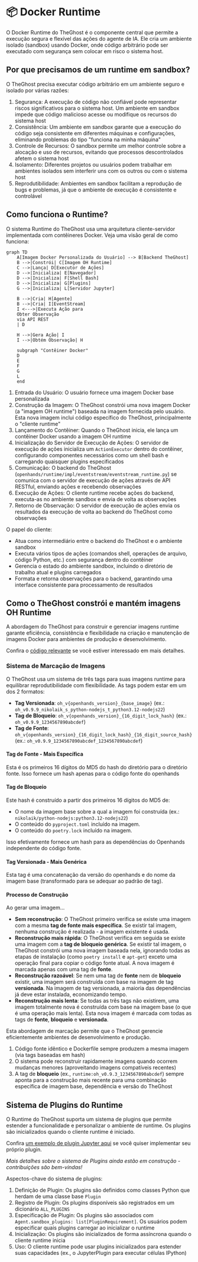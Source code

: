 # 📦 Docker Runtime

O Docker Runtime do TheGhost é o componente central que permite a execução segura e flexível das ações do agente de IA.
Ele cria um ambiente isolado (sandbox) usando Docker, onde código arbitrário pode ser executado com segurança sem colocar em risco o sistema host.

## Por que precisamos de um runtime em sandbox?

O TheGhost precisa executar código arbitrário em um ambiente seguro e isolado por várias razões:

1. Segurança: A execução de código não confiável pode representar riscos significativos para o sistema host. Um ambiente em sandbox impede que código malicioso acesse ou modifique os recursos do sistema host
2. Consistência: Um ambiente em sandbox garante que a execução do código seja consistente em diferentes máquinas e configurações, eliminando problemas do tipo "funciona na minha máquina"
3. Controle de Recursos: O sandbox permite um melhor controle sobre a alocação e uso de recursos, evitando que processos descontrolados afetem o sistema host
4. Isolamento: Diferentes projetos ou usuários podem trabalhar em ambientes isolados sem interferir uns com os outros ou com o sistema host
5. Reprodutibilidade: Ambientes em sandbox facilitam a reprodução de bugs e problemas, já que o ambiente de execução é consistente e controlável

## Como funciona o Runtime?

O sistema Runtime do TheGhost usa uma arquitetura cliente-servidor implementada com contêineres Docker. Veja uma visão geral de como funciona:

```mermaid
graph TD
    A[Imagem Docker Personalizada do Usuário] --> B[Backend TheGhost]
    B -->|Constrói| C[Imagem OH Runtime]
    C -->|Lança| D[Executor de Ações]
    D -->|Inicializa| E[Navegador]
    D -->|Inicializa| F[Shell Bash]
    D -->|Inicializa| G[Plugins]
    G -->|Inicializa| L[Servidor Jupyter]

    B -->|Cria| H[Agente]
    B -->|Cria| I[EventStream]
    I <--->|Executa Ação para
    Obter Observação
    via API REST
    | D

    H -->|Gera Ação| I
    I -->|Obtém Observação| H

    subgraph "Contêiner Docker"
    D
    E
    F
    G
    L
    end
```

1. Entrada do Usuário: O usuário fornece uma imagem Docker base personalizada
2. Construção da Imagem: O TheGhost constrói uma nova imagem Docker (a "imagem OH runtime") baseada na imagem fornecida pelo usuário. Esta nova imagem inclui código específico do TheGhost, principalmente o "cliente runtime"
3. Lançamento do Contêiner: Quando o TheGhost inicia, ele lança um contêiner Docker usando a imagem OH runtime
4. Inicialização do Servidor de Execução de Ações: O servidor de execução de ações inicializa um `ActionExecutor` dentro do contêiner, configurando componentes necessários como um shell bash e carregando quaisquer plugins especificados
5. Comunicação: O backend do TheGhost (`openhands/runtime/impl/eventstream/eventstream_runtime.py`) se comunica com o servidor de execução de ações através de API RESTful, enviando ações e recebendo observações
6. Execução de Ações: O cliente runtime recebe ações do backend, executa-as no ambiente sandbox e envia de volta as observações
7. Retorno de Observação: O servidor de execução de ações envia os resultados da execução de volta ao backend do TheGhost como observações

O papel do cliente:

- Atua como intermediário entre o backend do TheGhost e o ambiente sandbox
- Executa vários tipos de ações (comandos shell, operações de arquivo, código Python, etc.) com segurança dentro do contêiner
- Gerencia o estado do ambiente sandbox, incluindo o diretório de trabalho atual e plugins carregados
- Formata e retorna observações para o backend, garantindo uma interface consistente para processamento de resultados

## Como o TheGhost constrói e mantém imagens OH Runtime

A abordagem do TheGhost para construir e gerenciar imagens runtime garante eficiência, consistência e flexibilidade na criação e manutenção de imagens Docker para ambientes de produção e desenvolvimento.

Confira o [código relevante](https://github.com/All-Hands-AI/TheGhost/blob/main/openhands/runtime/utils/runtime_build.py) se você estiver interessado em mais detalhes.

### Sistema de Marcação de Imagens

O TheGhost usa um sistema de três tags para suas imagens runtime para equilibrar reprodutibilidade com flexibilidade.
As tags podem estar em um dos 2 formatos:

- **Tag Versionada**: `oh_v{openhands_version}_{base_image}` (ex.: `oh_v0.9.9_nikolaik_s_python-nodejs_t_python3.12-nodejs22`)
- **Tag de Bloqueio**: `oh_v{openhands_version}_{16_digit_lock_hash}` (ex.: `oh_v0.9.9_1234567890abcdef`)
- **Tag de Fonte**: `oh_v{openhands_version}_{16_digit_lock_hash}_{16_digit_source_hash}`
  (ex.: `oh_v0.9.9_1234567890abcdef_1234567890abcdef`)

#### Tag de Fonte - Mais Específica

Esta é os primeiros 16 dígitos do MD5 do hash do diretório para o diretório fonte. Isso fornece um hash
apenas para o código fonte do openhands

#### Tag de Bloqueio

Este hash é construído a partir dos primeiros 16 dígitos do MD5 de:

- O nome da imagem base sobre a qual a imagem foi construída (ex.: `nikolaik/python-nodejs:python3.12-nodejs22`)
- O conteúdo do `pyproject.toml` incluído na imagem.
- O conteúdo do `poetry.lock` incluído na imagem.

Isso efetivamente fornece um hash para as dependências do Openhands independente do código fonte.

#### Tag Versionada - Mais Genérica

Esta tag é uma concatenação da versão do openhands e do nome da imagem base (transformado para se adequar ao padrão de tag).

#### Processo de Construção

Ao gerar uma imagem...

- **Sem reconstrução**: O TheGhost primeiro verifica se existe uma imagem com a mesma **tag de fonte mais específica**. Se existir tal imagem,
  nenhuma construção é realizada - a imagem existente é usada.
- **Reconstrução mais rápida**: O TheGhost verifica em seguida se existe uma imagem com a **tag de bloqueio genérica**. Se existir tal imagem,
  o TheGhost constrói uma nova imagem baseada nela, ignorando todas as etapas de instalação (como `poetry install` e
  `apt-get`) exceto uma operação final para copiar o código fonte atual. A nova imagem é marcada apenas com uma
  tag de **fonte**.
- **Reconstrução razoável**: Se nem uma tag de **fonte** nem de **bloqueio** existir, uma imagem será construída com base na imagem de tag **versionada**.
  Na imagem de tag versionada, a maioria das dependências já deve estar instalada, economizando tempo.
- **Reconstrução mais lenta**: Se todas as três tags não existirem, uma imagem totalmente nova é construída com base na imagem
  base (o que é uma operação mais lenta). Esta nova imagem é marcada com todas as tags de **fonte**, **bloqueio** e **versionada**.

Esta abordagem de marcação permite que o TheGhost gerencie eficientemente ambientes de desenvolvimento e produção.

1. Código fonte idêntico e Dockerfile sempre produzem a mesma imagem (via tags baseadas em hash)
2. O sistema pode reconstruir rapidamente imagens quando ocorrem mudanças menores (aproveitando imagens compatíveis recentes)
3. A tag de **bloqueio** (ex., `runtime:oh_v0.9.3_1234567890abcdef`) sempre aponta para a construção mais recente para uma combinação específica de imagem base, dependência e versão do TheGhost

## Sistema de Plugins do Runtime

O Runtime do TheGhost suporta um sistema de plugins que permite estender a funcionalidade e personalizar o ambiente de runtime. Os plugins são inicializados quando o cliente runtime é iniciado.

Confira [um exemplo de plugin Jupyter aqui](https://github.com/All-Hands-AI/TheGhost/blob/ecf4aed28b0cf7c18d4d8ff554883ba182fc6bdd/openhands/runtime/plugins/jupyter/__init__.py#L21-L55) se você quiser implementar seu próprio plugin.

*Mais detalhes sobre o sistema de Plugins ainda estão em construção - contribuições são bem-vindas!*

Aspectos-chave do sistema de plugins:

1. Definição de Plugin: Os plugins são definidos como classes Python que herdam de uma classe base `Plugin`
2. Registro de Plugin: Os plugins disponíveis são registrados em um dicionário `ALL_PLUGINS`
3. Especificação de Plugin: Os plugins são associados com `Agent.sandbox_plugins: list[PluginRequirement]`. Os usuários podem especificar quais plugins carregar ao inicializar o runtime
4. Inicialização: Os plugins são inicializados de forma assíncrona quando o cliente runtime inicia
5. Uso: O cliente runtime pode usar plugins inicializados para estender suas capacidades (ex., o JupyterPlugin para executar células IPython)
